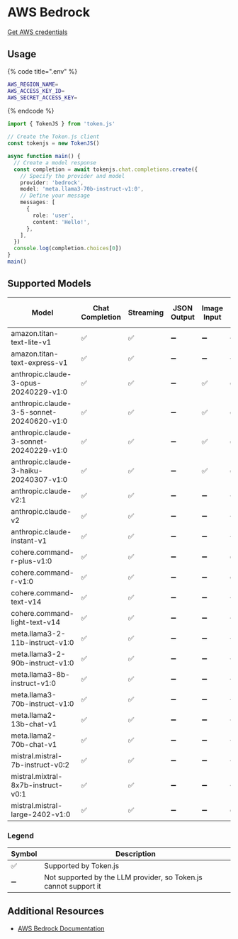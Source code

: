 # AWS Bedrock

[Get AWS credentials](https://aws.amazon.com/console/)

## Usage

{% code title=".env" %}
```bash
AWS_REGION_NAME=
AWS_ACCESS_KEY_ID=
AWS_SECRET_ACCESS_KEY=
```
{% endcode %}

```typescript
import { TokenJS } from 'token.js'

// Create the Token.js client
const tokenjs = new TokenJS()

async function main() {
  // Create a model response
  const completion = await tokenjs.chat.completions.create({
    // Specify the provider and model
    provider: 'bedrock',
    model: 'meta.llama3-70b-instruct-v1:0',
    // Define your message
    messages: [
      {
        role: 'user',
        content: 'Hello!',
      },
    ],
  })
  console.log(completion.choices[0])
}
main()
```

<!-- compatibility -->
## Supported Models

| Model                                     | Chat Completion | Streaming | JSON Output | Image Input | Function Calling | N > 1 |
| ----------------------------------------- | --------------- | --------- | ----------- | ----------- | ---------------- | ----- |
| amazon.titan-text-lite-v1                 | ✅               | ✅         | ➖           | ➖           | ➖                | ➖     |
| amazon.titan-text-express-v1              | ✅               | ✅         | ➖           | ➖           | ➖                | ➖     |
| anthropic.claude-3-opus-20240229-v1:0     | ✅               | ✅         | ➖           | ✅           | ✅                | ➖     |
| anthropic.claude-3-5-sonnet-20240620-v1:0 | ✅               | ✅         | ➖           | ✅           | ✅                | ➖     |
| anthropic.claude-3-sonnet-20240229-v1:0   | ✅               | ✅         | ➖           | ✅           | ✅                | ➖     |
| anthropic.claude-3-haiku-20240307-v1:0    | ✅               | ✅         | ➖           | ✅           | ✅                | ➖     |
| anthropic.claude-v2:1                     | ✅               | ✅         | ➖           | ➖           | ➖                | ➖     |
| anthropic.claude-v2                       | ✅               | ✅         | ➖           | ➖           | ➖                | ➖     |
| anthropic.claude-instant-v1               | ✅               | ✅         | ➖           | ➖           | ➖                | ➖     |
| cohere.command-r-plus-v1:0                | ✅               | ✅         | ➖           | ➖           | ✅                | ➖     |
| cohere.command-r-v1:0                     | ✅               | ✅         | ➖           | ➖           | ✅                | ➖     |
| cohere.command-text-v14                   | ✅               | ✅         | ➖           | ➖           | ➖                | ➖     |
| cohere.command-light-text-v14             | ✅               | ✅         | ➖           | ➖           | ➖                | ➖     |
| meta.llama3-2-11b-instruct-v1:0           | ✅               | ✅         | ➖           | ➖           | ➖                | ➖     |
| meta.llama3-2-90b-instruct-v1:0           | ✅               | ✅         | ➖           | ➖           | ➖                | ➖     |
| meta.llama3-8b-instruct-v1:0              | ✅               | ✅         | ➖           | ➖           | ➖                | ➖     |
| meta.llama3-70b-instruct-v1:0             | ✅               | ✅         | ➖           | ➖           | ➖                | ➖     |
| meta.llama2-13b-chat-v1                   | ✅               | ✅         | ➖           | ➖           | ➖                | ➖     |
| meta.llama2-70b-chat-v1                   | ✅               | ✅         | ➖           | ➖           | ➖                | ➖     |
| mistral.mistral-7b-instruct-v0:2          | ✅               | ✅         | ➖           | ➖           | ➖                | ➖     |
| mistral.mixtral-8x7b-instruct-v0:1        | ✅               | ✅         | ➖           | ➖           | ➖                | ➖     |
| mistral.mistral-large-2402-v1:0           | ✅               | ✅         | ➖           | ➖           | ✅                | ➖     |

### Legend
| Symbol             | Description                           |
|--------------------|---------------------------------------|
| :white_check_mark: | Supported by Token.js                 |
| :heavy_minus_sign: | Not supported by the LLM provider, so Token.js cannot support it     |
<!-- end compatibility -->

## Additional Resources

* [AWS Bedrock Documentation](https://docs.aws.amazon.com/bedrock/)
